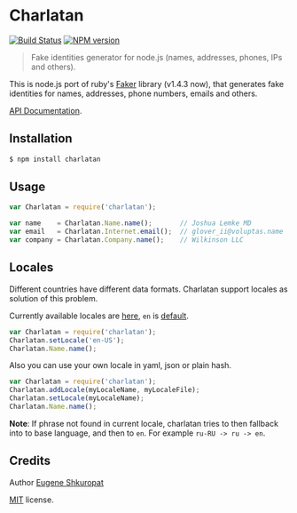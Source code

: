 Charlatan
=========

[![Build Status](https://img.shields.io/travis/nodeca/charlatan/master.svg?style=flat)](https://travis-ci.org/nodeca/charlatan)
[![NPM version](https://img.shields.io/npm/v/charlatan.svg?style=flat)](https://www.npmjs.org/package/charlatan)


> Fake identities generator for node.js (names, addresses, phones, IPs and others).

This is node.js port of ruby's [Faker](https://github.com/stympy/faker) library
(v1.4.3 now), that generates fake identities for names, addresses, phone numbers,
emails and others.

[API Documentation](http://nodeca.github.com/charlatan).


Installation
------------

```bash
$ npm install charlatan
```


Usage
-----

```js
var Charlatan = require('charlatan');

var name    = Charlatan.Name.name();       // Joshua Lemke MD
var email   = Charlatan.Internet.email();  // glover_ii@voluptas.name
var company = Charlatan.Company.name();    // Wilkinson LLC
```


Locales
-------

Different countries have different data formats. Charlatan support locales as
solution of this problem.

Currently available locales are [here](https://github.com/nodeca/charlatan/tree/master/lib/locales),
`en` is [default](https://github.com/nodeca/charlatan/blob/master/lib/locales/en.yml).

```js
var Charlatan = require('charlatan');
Charlatan.setLocale('en-US');
Charlatan.Name.name();
```

Also you can use your own locale in yaml, json or plain hash.

```js
var Charlatan = require('charlatan');
Charlatan.addLocale(myLocaleName, myLocaleFile);
Charlatan.setLocale(myLocaleName);
Charlatan.Name.name();
```

__Note__: If phrase not found in current locale, charlatan tries to then
fallback into to base language, and then to `en`. For example `ru-RU -> ru -> en`.


Credits
-------

Author [Eugene Shkuropat](https://github.com/shkuropat)

[MIT](https://raw.github.com/nodeca/charlatan/master/LICENSE) license.
